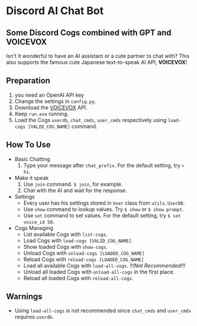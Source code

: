 ﻿# Discord AI Chat Bot
## Some Discord Cogs combined with GPT and VOICEVOX
Isn't it wonderful to have an AI assistant or a cute partner to chat with?
This also supports the famous cute Japanese text-to-speak AI API, **VOICEVOX**!
## Preparation
1. you need an OpenAI API key
2. Change the settings in ```config.py```.
3. Download the [VOICEVOX](https://voicevox.hiroshiba.jp/) API.
4. Keep ```run.exe``` running.
5. Load the Cogs ```userdb```, ```chat_cmds```, ```user_cmds``` respectively using ```load-cogs [VALID_COG_NAME]``` command.
## How To Use
- Basic Chatting
  1. Type your message after ```chat_prefix```. For the default setting, try ```> hi```.
- Make it speak
  1. Use ```join``` command. ```$ join```, for example.
  2. Chat with the AI and wait for the response.
- Settings
  - Every user has his settings stored in ```User``` class from ```utils.UserDB```.
  - Use ```show``` command to lookup values. Try ```$ show``` or ```$ show prompt```.
  - Use ```set``` command to set values. For the default setting, try ```$ set voice_id 50```.
- Cogs Managing
  - List available Cogs with ```list-cogs```.
  - Load Cogs with ```load-cogs [VALID_COG_NAME]```.
  - Show loaded Cogs with ```show-cogs```.
  - Unload Cogs with ```unload-cogs [LOADED_COG_NAME]```
  - Reload Cogs with ```reload-cogs [LOADED_COG_NAME]```
  - Load all available Cogs with ```load-all-cogs```. *!!!Not Recommended!!!*
  - Unload all loaded Cogs with ```unload-all-cogs``` in the first place.
  - Reload all loaded Cogs with ```reload-all-cogs```.
## Warnings
- Using ```load-all-cogs``` is not recommended since ```chat_cmds``` and ```user_cmds``` requires ```userdb```.
